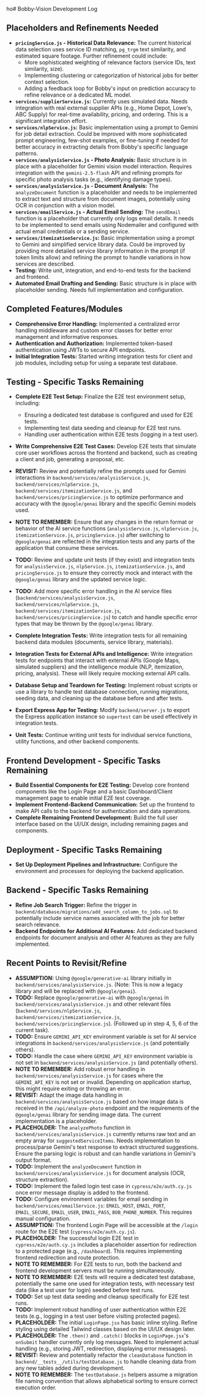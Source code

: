 ho# Bobby-Vision Development Log

## Placeholders and Refinements Needed

- **`pricingService.js` - Historical Data Relevance:** The current historical data selection uses service ID matching, `pg_trgm` text similarity, and estimated square footage. Further refinement could include:
    - More sophisticated weighting of relevance factors (service IDs, text similarity, size).
    - Implementing clustering or categorization of historical jobs for better context selection.
    - Adding a feedback loop for Bobby's input on prediction accuracy to refine relevance or a dedicated ML model.
- **`services/supplierService.js`:** Currently uses simulated data. Needs integration with real external supplier APIs (e.g., Home Depot, Lowe's, ABC Supply) for real-time availability, pricing, and ordering. This is a significant integration effort.
- **`services/nlpService.js`:** Basic implementation using a prompt to Gemini for job detail extraction. Could be improved with more sophisticated prompt engineering, few-shot examples, or fine-tuning if needed for better accuracy in extracting details from Bobby's specific language patterns.
- **`services/analysisService.js` - Photo Analysis:** Basic structure is in place with a placeholder for Gemini vision model interaction. Requires integration with the `gemini-2.5-flash` API and refining prompts for specific photo analysis tasks (e.g., identifying damage types).
- **`services/analysisService.js` - Document Analysis:** The `analyzeDocument` function is a placeholder and needs to be implemented to extract text and structure from document images, potentially using OCR in conjunction with a vision model.
- **`services/emailService.js` - Actual Email Sending:** The `sendEmail` function is a placeholder that currently only logs email details. It needs to be implemented to send emails using Nodemailer and configured with actual email credentials or a sending service.
- **`services/itemizationService.js`:** Basic implementation using a prompt to Gemini and simplified service library data. Could be improved by providing more detailed service library information in the prompt (if token limits allow) and refining the prompt to handle variations in how services are described.
- **Testing:** Write unit, integration, and end-to-end tests for the backend and frontend.
- **Automated Email Drafting and Sending:** Basic structure is in place with placeholder sending. Needs full implementation and configuration.

## Completed Features/Modules

- **Comprehensive Error Handling:** Implemented a centralized error handling middleware and custom error classes for better error management and informative responses.
- **Authentication and Authorization:** Implemented token-based authentication using JWTs to secure API endpoints.
- **Initial Integration Tests:** Started writing integration tests for client and job modules, including setup for using a separate test database.

## Testing - Specific Tasks Remaining

- **Complete E2E Test Setup:** Finalize the E2E test environment setup, including:
  - Ensuring a dedicated test database is configured and used for E2E tests.
  - Implementing test data seeding and cleanup for E2E test runs.
  - Handling user authentication within E2E tests (logging in a test user).
- **Write Comprehensive E2E Test Cases:** Develop E2E tests that simulate core user workflows across the frontend and backend, such as creating a client and job, generating a proposal, etc.

- **REVISIT:** Review and potentially refine the prompts used for Gemini interactions in `backend/services/analysisService.js`, `backend/services/nlpService.js`, `backend/services/itemizationService.js`, and `backend/services/pricingService.js` to optimize performance and accuracy with the `@google/genai` library and the specific Gemini models used.
- **NOTE TO REMEMBER:** Ensure that any changes in the return format or behavior of the AI service functions (`analysisService.js`, `nlpService.js`, `itemizationService.js`, `pricingService.js`) after switching to `@google/genai` are reflected in the integration tests and any parts of the application that consume these services.
- **TODO:** Review and update unit tests (if they exist) and integration tests for `analysisService.js`, `nlpService.js`, `itemizationService.js`, and `pricingService.js` to ensure they correctly mock and interact with the `@google/genai` library and the updated service logic.
- **TODO:** Add more specific error handling in the AI service files (`backend/services/analysisService.js`, `backend/services/nlpService.js`, `backend/services/itemizationService.js`, `backend/services/pricingService.js`) to catch and handle specific error types that may be thrown by the `@google/genai` library.


- **Complete Integration Tests:** Write integration tests for all remaining backend data modules (documents, service library, materials).
- **Integration Tests for External APIs and Intelligence:** Write integration tests for endpoints that interact with external APIs (Google Maps, simulated suppliers) and the intelligence module (NLP, itemization, pricing, analysis). These will likely require mocking external API calls.
- **Database Setup and Teardown for Testing:** Implement robust scripts or use a library to handle test database connection, running migrations, seeding data, and cleaning up the database before and after tests.
- **Export Express App for Testing:** Modify `backend/server.js` to export the Express application instance so `supertest` can be used effectively in integration tests.
- **Unit Tests:** Continue writing unit tests for individual service functions, utility functions, and other backend components.

## Frontend Development - Specific Tasks Remaining

- **Build Essential Components for E2E Testing:** Develop core frontend components like the Login Page and a basic Dashboard/Client management page to enable initial E2E test coverage.
- **Implement Frontend-Backend Communication:** Set up the frontend to make API calls to the backend for authentication and data operations.
- **Complete Remaining Frontend Development:** Build the full user interface based on the UI/UX design, including remaining pages and components.

## Deployment - Specific Tasks Remaining

- **Set Up Deployment Pipelines and Infrastructure:** Configure the environment and processes for deploying the backend application.
## Backend - Specific Tasks Remaining

- **Refine Job Search Trigger:** Refine the trigger in `backend/database/migrations/add_search_column_to_jobs.sql` to potentially include service names associated with the job for better search relevance.
- **Backend Endpoints for Additional AI Features:** Add dedicated backend endpoints for document analysis and other AI features as they are fully implemented.

## Recent Points to Revisit/Refine

- **ASSUMPTION:** Using `@google/generative-ai` library initially in `backend/services/analysisService.js`. (Note: This is now a legacy library and will be replaced with `@google/genai`).
- **TODO:** Replace `@google/generative-ai` with `@google/genai` in `backend/services/analysisService.js` and other relevant files (`backend/services/nlpService.js`, `backend/services/itemizationService.js`, `backend/services/pricingService.js`). (Followed up in step 4, 5, 6 of the current task).
- **TODO:** Ensure `GEMINI_API_KEY` environment variable is set for AI service integrations in `backend/services/analysisService.js` (and potentially others).
- **TODO:** Handle the case where `GEMINI_API_KEY` environment variable is not set in `backend/services/analysisService.js` (and potentially others).
- **NOTE TO REMEMBER:** Add robust error handling in `backend/services/analysisService.js` for cases where the `GEMINI_API_KEY` is not set or invalid. Depending on application startup, this might require exiting or throwing an error.
- **REVISIT:** Adapt the image data handling in `backend/services/analysisService.js` based on how image data is received in the `/api/analyze-photo` endpoint and the requirements of the `@google/genai` library for sending image data. The current implementation is a placeholder.
- **PLACEHOLDER:** The `analyzePhoto` function in `backend/services/analysisService.js` currently returns raw text and an empty array for `suggestedServiceItems`. Needs implementation to process/parse Gemini's text response to extract structured suggestions. Ensure the parsing logic is robust and can handle variations in Gemini's output format.
- **TODO:** Implement the `analyzeDocument` function in `backend/services/analysisService.js` for document analysis (OCR, structure extraction).
- **TODO:** Implement the failed login test case in `cypress/e2e/auth.cy.js` once error message display is added to the frontend.
- **TODO:** Configure environment variables for email sending in `backend/services/emailService.js`: `EMAIL_HOST`, `EMAIL_PORT`, `EMAIL_SECURE`, `EMAIL_USER`, `EMAIL_PASS`, `BOB_PHONE_NUMBER`. This requires manual configuration.
- **ASSUMPTION:** The frontend Login Page will be accessible at the `/login` route for the E2E test (`cypress/e2e/auth.cy.js`).
- **PLACEHOLDER:** The successful login E2E test in `cypress/e2e/auth.cy.js` includes a placeholder assertion for redirection to a protected page (e.g., `/dashboard`). This requires implementing frontend redirection and route protection.
- **NOTE TO REMEMBER:** For E2E tests to run, both the backend and frontend development servers must be running simultaneously.
- **NOTE TO REMEMBER:** E2E tests will require a dedicated test database, potentially the same one used for integration tests, with necessary test data (like a test user for login) seeded before test runs.
- **TODO:** Set up test data seeding and cleanup specifically for E2E test runs.
- **TODO:** Implement robust handling of user authentication within E2E tests (e.g., logging in a test user before visiting protected pages).
- **PLACEHOLDER:** The initial `LoginPage.jsx` has basic inline styling. Refine styling using detailed Tailwind classes based on the UI/UX design later.
- **PLACEHOLDER:** The `.then()` and `.catch()` blocks in `LoginPage.jsx`'s `onSubmit` handler currently only log messages. Need to implement actual handling (e.g., storing JWT, redirection, displaying error messages).
- **REVISIT:** Review and potentially refactor the `cleanDatabase` function in `backend/__tests__/utils/testDatabase.js` to handle cleaning data from any new tables added during development.
- **NOTE TO REMEMBER:** The `testDatabase.js` helpers assume a migration file naming convention that allows alphabetical sorting to ensure correct execution order.